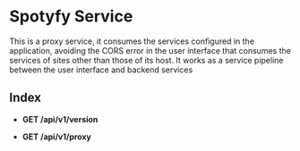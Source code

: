 # Spotyfy Service

This is a proxy service, it consumes the services configured in the application, avoiding the CORS error in the user interface that consumes the services of sites other than those of its host.
It works as a service pipeline between the user interface and backend services

## Index

+ **GET /api/v1/version**

+ **GET /api/v1/proxy**


